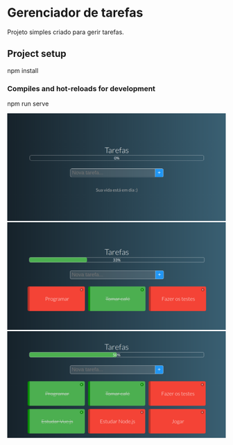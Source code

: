# Gerenciador de tarefas 
Projeto simples criado para gerir tarefas.  

## Project setup
npm install

### Compiles and hot-reloads for development
npm run serve

![Alt text](src/images/1.png?raw=true "Tela inicial para cadastro de tarefas")
![Alt text](src/images/2.png?raw=true)
![Alt text](src/images/3.png?raw=true)